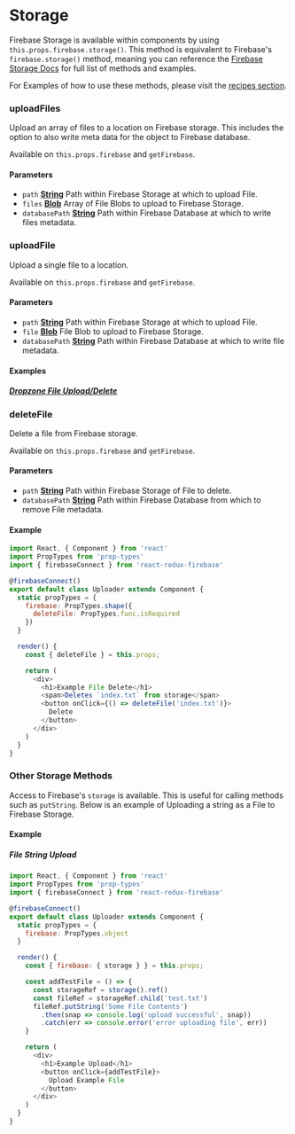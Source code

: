 # Storage

Firebase Storage is available within components by using `this.props.firebase.storage()`. This method is equivalent to Firebase's `firebase.storage()` method, meaning you can reference the [Firebase Storage Docs](https://firebase.google.com/docs/storage/web/upload-files) for full list of methods and examples.

For Examples of how to use these methods, please visit the [recipes section](/docs/recipes).

### uploadFiles

Upload an array of files to a location on Firebase storage. This includes the option to also write meta data for the object to Firebase database.

Available on `this.props.firebase` and `getFirebase`.

#### Parameters
-   `path` **[String](https://developer.mozilla.org/en-US/docs/Web/JavaScript/Reference/Global_Objects/String)** Path within Firebase Storage at which to upload File.
-   `files` **[Blob](https://developer.mozilla.org/en-US/docs/Web/JavaScript/Reference/Global_Objects/String)** Array of File Blobs to upload to Firebase Storage.
-   `databasePath` **[String](https://developer.mozilla.org/en-US/docs/Web/JavaScript/Reference/Global_Objects/String)** Path within Firebase Database at which to write files metadata.

### uploadFile

Upload a single file to a location.

Available on `this.props.firebase` and `getFirebase`.

#### Parameters
-   `path` **[String](https://developer.mozilla.org/en-US/docs/Web/JavaScript/Reference/Global_Objects/String)** Path within Firebase Storage at which to upload File.
-   `file` **[Blob](https://developer.mozilla.org/en-US/docs/Web/JavaScript/Reference/Global_Objects/String)** File Blob to upload to Firebase Storage.
-   `databasePath` **[String](https://developer.mozilla.org/en-US/docs/Web/JavaScript/Reference/Global_Objects/String)** Path within Firebase Database at which to write file metadata.

#### Examples

##### [Dropzone File Upload/Delete](/docs/recipes/upload.html#file-dragdrop-upload-with-delete)

### deleteFile

Delete a file from Firebase storage.

Available on `this.props.firebase` and `getFirebase`.

#### Parameters
-   `path` **[String](https://developer.mozilla.org/en-US/docs/Web/JavaScript/Reference/Global_Objects/String)** Path within Firebase Storage of File to delete.
-   `databasePath` **[String](https://developer.mozilla.org/en-US/docs/Web/JavaScript/Reference/Global_Objects/String)** Path within Firebase Database from which to remove File metadata.

#### Example

```javascript
import React, { Component } from 'react'
import PropTypes from 'prop-types'
import { firebaseConnect } from 'react-redux-firebase'

@firebaseConnect()
export default class Uploader extends Component {
  static propTypes = {
    firebase: PropTypes.shape({
      deleteFile: PropTypes.func.isRequired
    })
  }

  render() {
    const { deleteFile } = this.props;

    return (
      <div>
        <h1>Example File Delete</h1>
        <span>Deletes `index.txt` from storage</span>
        <button onClick={() => deleteFile('index.txt')}>
          Delete
        </button>
      </div>
    )
  }
}
```

### Other Storage Methods

Access to Firebase's `storage` is available. This is useful for calling methods such as `putString`. Below is an example of Uploading a string as a File to Firebase Storage.

#### Example

##### File String Upload

```javascript
import React, { Component } from 'react'
import PropTypes from 'prop-types'
import { firebaseConnect } from 'react-redux-firebase'

@firebaseConnect()
export default class Uploader extends Component {
  static propTypes = {
    firebase: PropTypes.object
  }

  render() {
    const { firebase: { storage } } = this.props;

    const addTestFile = () => {
      const storageRef = storage().ref()
      const fileRef = storageRef.child('test.txt')
      fileRef.putString('Some File Contents')
        .then(snap => console.log('upload successful', snap))
        .catch(err => console.error('error uploading file', err))
    }

    return (
      <div>
        <h1>Example Upload</h1>
        <button onClick={addTestFile}>
          Upload Example File
        </button>
      </div>
    )
  }
}
```
